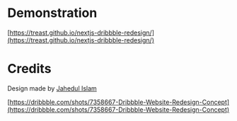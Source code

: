 # Demonstration

[https://treast.github.io/nextjs-dribbble-redesign/](https://treast.github.io/nextjs-dribbble-redesign/)

# Credits

Design made by [Jahedul Islam](https://dribbble.com/sm_jehad)

[https://dribbble.com/shots/7358667-Dribbble-Website-Redesign-Concept](https://dribbble.com/shots/7358667-Dribbble-Website-Redesign-Concept)
